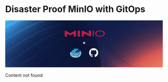 # Disaster Proof MinIO with GitOps

![Header Image](articles/images/Disaster_Proof_MinIO_with_GitOps.jpg)

Content not found
